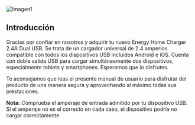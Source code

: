 ![Imagen1](http://static.energysistem.com/images/manuals/44463/5a4ca23c685cb.jpg)

## Introducción

Gracias por confiar en nosotros y adquirir tu nuevo Energy Home Charger 2.4A Dual USB. Se trata de un cargador universal de 2.4 amperios compatible con todos los dispositivos USB incluidos Android e iOS. Cuenta con doble salida USB para cargar simultáneamente dos dispositivos, especialmente tablets y smartphones. Esperamos que lo disfrutes.

Te aconsejamos que leas el presente manual de usuario para disfrutar del producto de una manera segura y aprovechando al máximo todas sus prestaciones.

**Nota:** Comprueba el amperaje de entrada admitido por tu dispositivo USB. Si el amperaje no es el
correcto en cada caso, el dispositivo podría no cargar correctamente.
